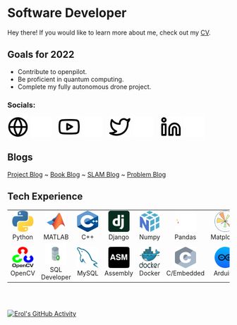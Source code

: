 # Software Developer
Hey there! If you would like to learn more about me, check out my [CV](https://erolgelbul.com).


## Goals for 2022
* Contribute to openpilot.
* Be proficient in quantum computing.
* Complete my fully autonomous drone project.


### Socials:
[![website](./img/globe-light.svg)](https://erolgelbul.com#gh-light-mode-only)
[![website](./img/globe-dark.svg)](https://erolgelbul.com#gh-dark-mode-only)
&nbsp;&nbsp;
[![website](./img/youtube-light.svg)](https://youtube.com/erolgelbul#gh-light-mode-only)
[![website](./img/youtube-dark.svg)](https://youtube.com/erolgelbul#gh-dark-mode-only)
&nbsp;&nbsp;
[![website](./img/twitter-light.svg)](https://twitter.com/erolgelbul#gh-light-mode-only)
[![website](./img/twitter-dark.svg)](https://twitter.com/erolgelbul#gh-dark-mode-only)
&nbsp;&nbsp;
[![website](./img/linkedin-light.svg)](https://linkedin.com/in/erolgelbul#gh-light-mode-only)
[![website](./img/linkedin-dark.svg)](https://linkedin.com/in/erolgelbul#gh-dark-mode-only)
&nbsp;&nbsp;


## Blogs
[Project Blog](https://erolgelbul.com/project-blog) ~ [Book Blog](https://erolgelbul.com/book-blog) ~ [SLAM Blog](https://erolgelbul.com/slam-blog) ~ [Problem Blog](https://erolgelbul.com/problem-blog)
<br>
<h2 align="left" id="macropower-tech">Tech Experience</h2>
<table>
  <tr>
    <td align="center" width="96">
      <a href="https://www.python.org/">
        <img src="./img/tech/python.svg" width="48" height="48" alt="Python" />
      </a>
      <br>Python
    </td>
    <td align="center" width="96">
      <a href="https://uk.mathworks.com/products/matlab.html">
        <img src="./img/tech/matlab.svg" width="48" height="48" alt="Python" />
      </a>
      <br>MATLAB
    </td>
    <td align="center" width="96">
      <a href="https://www.cplusplus.com/">
        <img src="./img/tech/cpp.svg" width="48" height="48" alt="C++" />
      </a>
      <br>C++
    </td>
    <td align="center" width="96">
      <a href="https://www.djangoproject.com/">
        <img src="./img/tech/django.svg" width="48" height="48" alt="Django" />
      </a>
      <br>Django
    </td>
    <td align="center" width="96">
      <a href="https://numpy.org/">
        <img src="./img/tech/numpy.svg" width="48" height="48" alt="Numpy" />
      </a>
      <br>Numpy
    </td>
    <td align="center" width="96">
      <a href="https://pandas.pydata.org/">
        <img src="./img/tech/pandas.svg" width="48" height="48" alt="Pandas" />
      </a>
      <br>Pandas
    </td>
    <td align="center" width="96">
      <a href="https://matplotlib.org/" >
        <img src="./img/tech/matplotlib.svg" width="48" height="48" alt="React" />
      </a>
      <br>Matplotlib
    </td>
    <td align="center" width="96">
      <a href="https://scikit-learn.org/stable/">
        <img src="./img/tech/scikit.svg" width="48" height="48" alt="Scikit" />
      </a>
      <br>Scikit
    </td>
    <td align="center" width="96">
      <a href="https://pytorch.org/">
        <img src="./img/tech/pytorch2.svg" width="48" height="48" alt="PyTorch" />
      </a>
      <br>PyTorch
    </td>
  </tr>
  <tr>
    <td align="center" width="96"> 
      <a href="https://opencv.org/" >
        <img src="./img/tech/opencv.svg" width="48" height="48" alt="OpenCV" />
      </a>
      <br>OpenCV
    </td>
    <td align="center" width="96">
      <a href="https://www.oracle.com/database/technologies/appdev/sqldeveloper-landing.html" >
        <img src="./img/tech/sqldeveloper.svg" width="48" height="48" alt="SQL Developer" />
      </a>
      <br>SQL Developer
    </td>
    <td align="center"  width="96">
      <a href="https://www.mysql.com/">
        <img src="./img/tech/mysql2.svg" width="48" height="48" alt="MySQL" />
      </a>
      <br>MySQL
    </td>
    <td align="center"  width="96">
      <a href="https://git-scm.com/">
        <img src="./img/tech/asm.svg" width="48" height="48" alt="ASM" />
      </a>
      <br>Assembly 
    </td>
    <td align="center" width="96">
      <a href="https://www.docker.com/">
        <img src="./img/tech/docker.svg" width="48" height="48" alt="Docker" />
      </a>
      <br>Docker
    </td>
    <td align="center"  width="96">
      <a href="https://www.linux.org/">
        <img src="./img/tech/c.svg" width="48" height="48" alt="C" />
      </a>
      <br>C/Embedded
    </td>
    <td align="center" width="96">
      <a href="https://www.arduino.cc/" >
        <img src="./img/tech/arduino2.svg" width="48" height="48" alt="Arduino" />
      </a>
      <br>Arduino
    </td>
    <td align="center" width="96">
      <a href="https://www.microsoft.com/en-us/microsoft-365/excel" >
        <img src="./img/tech/java.svg" width="48" height="48" alt="Java" />
      </a>
      <br>Java
    </td>
    <td align="center" width="96">
      <a href="https://www.vim.org/" >
        <img src="./img/tech/vim.svg" width="48" height="48" alt="Vim" />
      </a>
      <br>Vim
    </td>
  </tr>
</table>

<br />
<br />

</details>

[website]: https://erolgelbul.com
[twitter]: https://twitter.com/ErolGelbul
[youtube]: https://youtube.com/erolgelbul
[linkedin]: https://www.linkedin.com/in/erolgelbul/


[![Erol's GitHub Activity](https://activity-graph.herokuapp.com/graph?username=erolgelbul&theme=react-dark)](https://github.com/erolgelbul/github-readme-activity-graph)
